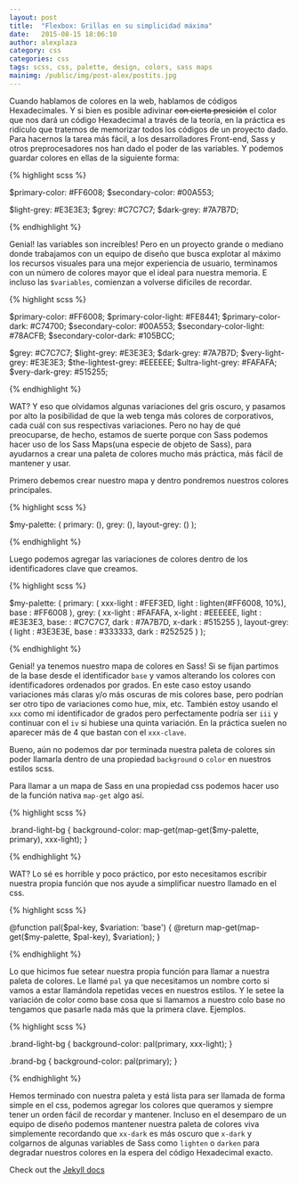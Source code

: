 ```yaml
---
layout: post
title:  "Flexbox: Grillas en su simplicidad máxima"
date:   2015-08-15 18:06:10
author: alexplaza
category: css
categories: css
tags: scss, css, palette, design, colors, sass maps
mainimg: /public/img/post-alex/postits.jpg
---
```


Cuando hablamos de colores en la web, hablamos de códigos Hexadecimales. Y si bien es posible adivinar <del>con cierta presición</del> el color que nos dará un código Hexadecimal a través de la teoría, en la práctica es ridículo que tratemos de memorizar todos los códigos de un proyecto dado. Para hacernos la tarea más fácil, a los desarrolladores Front-end, Sass y otros preprocesadores nos han dado el poder de las variables. Y podemos guardar colores en ellas de la siguiente forma:

{% highlight scss %}

$primary-color: #FF6008;
$secondary-color: #00A553;

$light-grey: #E3E3E3;
$grey: #C7C7C7;
$dark-grey: #7A7B7D;

{% endhighlight %}

Genial! las variables son increíbles!
Pero en un proyecto grande o mediano donde trabajamos con un equipo de diseño que busca explotar al máximo los recursos visuales para una mejor experiencia de usuario, terminamos con un número de colores mayor que el ideal para nuestra memoria. E incluso las ``$variables``, comienzan a volverse difíciles de recordar.

{% highlight scss %}

$primary-color: #FF6008;
$primary-color-light: #FE8441;
$primary-color-dark: #C74700;
$secondary-color: #00A553;
$secondary-color-light: #78ACFB;
$secondary-color-dark: #105BCC;

$grey: #C7C7C7;
$light-grey: #E3E3E3;
$dark-grey: #7A7B7D;
$very-light-grey: #E3E3E3;
$the-lightest-grey: #EEEEEE;
$ultra-light-grey: #FAFAFA;
$very-dark-grey: #515255;

{% endhighlight %}

WAT? Y eso que olvidamos algunas variaciones del gris oscuro, y pasamos por alto la posibilidad de que la web tenga más colores de corporativos, cada cuál con sus respectivas variaciones.
Pero no hay de qué preocuparse, de hecho, estamos de suerte porque con Sass podemos hacer uso de los Sass Maps(una especie de objeto de Sass), para ayudarnos a crear una paleta de colores mucho más práctica, más fácil de mantener y usar.

Primero debemos crear nuestro mapa y dentro pondremos nuestros colores principales.

{% highlight scss %}

$my-palette: (
  primary: (),
  grey: (),
  layout-grey: ()
);

{% endhighlight %}

Luego podemos agregar las variaciones de colores dentro de los identificadores clave que creamos.

{% highlight scss %}

$my-palette: (
  primary: (
    xxx-light : #FEF3ED,
    light     : lighten(#FF6008, 10%),
    base      : #FF6008
  ),
  grey: (
    xx-light  : #FAFAFA,
    x-light   : #EEEEEE,
    light     : #E3E3E3,
    base:     : #C7C7C7,
    dark      : #7A7B7D,
    x-dark    : #515255
  ),
  layout-grey: (
    light     : #3E3E3E,
    base      : #333333,
    dark      : #252525
  )
);

{% endhighlight %}

Genial! ya tenemos nuestro mapa de colores en Sass! Si se fijan partimos de la base desde el identificador ``base`` y vamos alterando los colores con identificadores ordenados por grados. En este caso estoy usando variaciones más claras y/o más oscuras de mis colores base, pero podrían ser otro tipo de variaciones como hue, mix, etc.
También estoy usando el ``xxx`` como mi identificador de grados pero perfectamente podría ser ``iii`` y continuar con el ``iv`` si hubiese una quinta variación. En la práctica suelen no aparecer más de 4 que bastan con el ``xxx-clave``.

Bueno, aún no podemos dar por terminada nuestra paleta de colores sin poder llamarla dentro de una propiedad ``background`` o ``color`` en nuestros estilos scss.

Para llamar a un mapa de Sass en una propiedad css podemos hacer uso de la función nativa ``map-get`` algo así.

{% highlight scss %}

.brand-light-bg {
  background-color: map-get(map-get($my-palette, primary), xxx-light);
}

{% endhighlight %}

WAT?
Lo sé es horrible y poco práctico, por esto necesitamos escribir nuestra propia función que nos ayude a simplificar nuestro llamado en el css.

{% highlight scss %}

@function pal($pal-key, $variation: 'base') {
  @return map-get(map-get($my-palette, $pal-key), $variation);
}

{% endhighlight %}

Lo que hicimos fue setear nuestra propia función para llamar a nuestra paleta de colores. Le llamé ``pal`` ya que necesitamos un nombre corto si vamos a estar llamándola repetidas veces en nuestros estilos. Y le setee la variación de color como base cosa que si llamamos a nuestro colo base no tengamos que pasarle nada más que la primera clave. Ejemplos.

{% highlight scss %}

.brand-light-bg {
  background-color: pal(primary, xxx-light);
}

.brand-bg {
  background-color: pal(primary);
}

{% endhighlight %}

Hemos terminado con nuestra paleta y está lista para ser llamada de forma simple en el css, podemos agregar los colores que queramos y siempre tener un orden fácil de recordar y mantener. Incluso en el desemparo de un equipo de diseño podemos mantener nuestra paleta de colores viva simplemente recordando que ``xx-dark`` es más oscuro que ``x-dark`` y colgarnos de algunas variables de Sass como ``lighten`` o ``darken`` para degradar nuestros colores en la espera del código Hexadecimal exacto.

Check out the [Jekyll docs][jekyll]

[jekyll]:      http://jekyllrb.com
